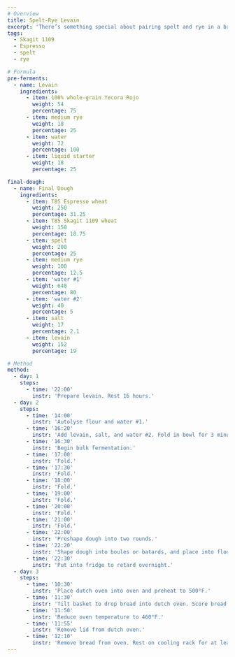 ```yaml
---
# Overview
title: Spelt-Rye Levain
excerpt: 'There’s something special about pairing spelt and rye in a bread formula, especially at a 2:1 ratio. Their flavors complement each other extremely well, while spelt adds a lot of elasticity to the dough, which is fun to work with. This formula uses large amounts of both (25% spelt and 12.5% rye), with a pairing of high- and low-protein high-extraction wheat flours for the remainder. It was originally based on Trevor J. Wilson’s <a href="http://www.breadwerx.com/make-tartine-style-country-bread-video/" title="Tartine Style Country Bread" target="_blank">Tartine Style Country Bread</a>.'
tags:
  - Skagit 1109
  - Espresso
  - spelt
  - rye

# Formula
pre-ferments:
  - name: Levain
    ingredients:
      - item: 100% whole-grain Yecora Rojo
        weight: 54
        percentage: 75
      - item: medium rye
        weight: 18
        percentage: 25
      - item: water
        weight: 72
        percentage: 100
      - item: liquid starter
        weight: 18
        percentage: 25

final-dough:
  - name: Final Dough
    ingredients:
      - item: T85 Espresso wheat
        weight: 250
        percentage: 31.25
      - item: T85 Skagit 1109 wheat
        weight: 150
        percentage: 18.75
      - item: spelt
        weight: 200
        percentage: 25
      - item: medium rye
        weight: 100
        percentage: 12.5
      - item: 'water #1'
        weight: 640
        percentage: 80
      - item: 'water #2'
        weight: 40
        percentage: 5
      - item: salt
        weight: 17
        percentage: 2.1
      - item: levain
        weight: 152
        percentage: 19

# Method
method:
  - day: 1
    steps:
      - time: '22:00'
        instr: 'Prepare levain. Rest 16 hours.'
  - day: 2
    steps:
      - time: '14:00'
        instr: 'Autolyse flour and water #1.'
      - time: '16:20'
        instr: 'Add levain, salt, and water #2. Fold in bowl for 3 minutes.'
      - time: '16:30'
        instr: 'Begin bulk fermentation.'
      - time: '17:00'
        instr: 'Fold.'
      - time: '17:30'
        instr: 'Fold.'
      - time: '18:00'
        instr: 'Fold.'
      - time: '19:00'
        instr: 'Fold.'
      - time: '20:00'
        instr: 'Fold.'
      - time: '21:00'
        instr: 'Fold.'
      - time: '22:00'
        instr: 'Preshape dough into two rounds.'
      - time: '22:20'
        instr: 'Shape dough into boules or batards, and place into floured, lined baskets. Put baskets into plastic bags.'
      - time: '22:30'
        instr: 'Put into fridge to retard overnight.'
  - day: 3
    steps:
      - time: '10:30'
        instr: 'Place dutch oven into oven and preheat to 500°F.'
      - time: '11:30'
        instr: 'Tilt basket to drop bread into dutch oven. Score bread and place in oven.'
      - time: '11:50'
        instr: 'Reduce oven temperature to 460°F.'
      - time: '11:55'
        instr: 'Remove lid from dutch oven.'
      - time: '12:10'
        instr: 'Remove bread from oven. Rest on cooling rack for at least two hours.'
---
```

